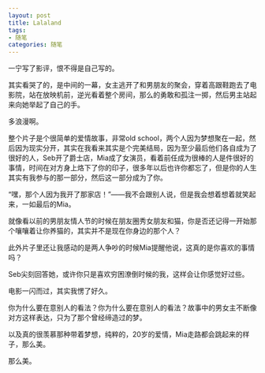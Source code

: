 ```yaml
---
layout: post
title: Lalaland
tags:
- 随笔
categories: 随笔
---
```

一宁写了影评，恨不得是自己写的。

其实看哭了的，是中间的一幕，女主逃开了和男朋友的聚会，穿着高跟鞋跑去了电影院，站在放映机前，逆光看着整个房间，那么的勇敢和孤注一掷，然后男主站起来向她举起了自己的手。

多浪漫啊。

整个片子是个很简单的爱情故事，非常old school，两个人因为梦想聚在一起，然后因为现实分开，其实在我看来其实是个完美结局，因为至少最后他们各自成为了很好的人，Seb开了爵士店，Mia成了女演员，看着前任成为很棒的人是件很好的事情，时间在对方身上烙下了你的印子，很多年以后也许你都忘了，但是你的人生其实有我参与的那一部分，然后这一部分成为了你。

“嘿，那个人因为我开了那家店！”——我不会跟别人说，但是我会想着想着就笑起来，一如最后的Mia。

就像看以前的男朋友情人节的时候在朋友圈秀女朋友和猫，你是否还记得一开始那个嚷嚷着让你养猫的，其实并不是现在你身边的那个人？

此外片子里还让我感动的是两人争吵的时候Mia提醒他说，这真的是你喜欢的事情吗？

Seb尖刻回答她，或许你只是喜欢穷困潦倒时候的我，这样会让你感觉好过些。

电影一闪而过，其实我愣了好久。

你为什么要在意别人的看法？你为什么要在意别人的看法？故事中的男女主不断像对方这样表达，只为了那个曾经缔造过的梦。

以及真的很羡慕那种带着梦想，纯粹的，20岁的爱情，Mia走路都会跳起来的样子，那么美。

那么美。